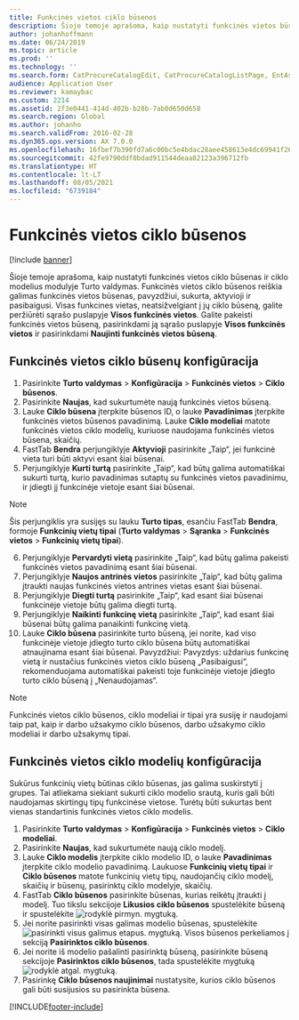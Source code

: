 ```yaml
---
title: Funkcinės vietos ciklo būsenos
description: Šioje temoje aprašoma, kaip nustatyti funkcinės vietos būsenas ir ciklo modelius modulyje Turto valdymas.
author: johanhoffmann
ms.date: 06/24/2019
ms.topic: article
ms.prod: ''
ms.technology: ''
ms.search.form: CatProcureCatalogEdit, CatProcureCatalogListPage, EntAssetFunctionalLocationLifecycleModel, EntAssetFunctionalLocationLifecycleState
audience: Application User
ms.reviewer: kamaybac
ms.custom: 2214
ms.assetid: 2f3e0441-414d-402b-b28b-7ab0d650d658
ms.search.region: Global
ms.author: johanho
ms.search.validFrom: 2016-02-28
ms.dyn365.ops.version: AX 7.0.0
ms.openlocfilehash: 16fbef7b390fd7a6c00bc5e4bdac28aee458613e4dc69941f26c7f7732e58de0
ms.sourcegitcommit: 42fe9790ddf0bdad911544deaa82123a396712fb
ms.translationtype: HT
ms.contentlocale: lt-LT
ms.lasthandoff: 08/05/2021
ms.locfileid: "6739184"
---
```

# <a name="functional-location-lifecycle-states"></a>Funkcinės vietos ciklo būsenos

[!include [banner](../../includes/banner.md)]

 

Šioje temoje aprašoma, kaip nustatyti funkcinės vietos ciklo būsenas ir ciklo modelius modulyje Turto valdymas. Funkcinės vietos ciklo būsenos reiškia galimas funkcinės vietos būsenas, pavyzdžiui, sukurta, aktyvioji ir pasibaigusi. Visas funkcines vietas, neatsižvelgiant į jų ciklo būseną, galite peržiūrėti sąrašo puslapyje **Visos funkcinės vietos**. Galite pakeisti funkcinės vietos būseną, pasirinkdami ją sąrašo puslapyje **Visos funkcinės vietos** ir pasirinkdami **Naujinti funkcinės vietos būseną**.

## <a name="set-up-functional-location-lifecycle-states"></a>Funkcinės vietos ciklo būsenų konfigūracija

1. Pasirinkite **Turto valdymas** > **Konfigūracija** > **Funkcinės vietos** > **Ciklo būsenos**.
2. Pasirinkite **Naujas**, kad sukurtumėte naują funkcinės vietos būseną.
3. Lauke **Ciklo būsena** įterpkite būsenos ID, o lauke **Pavadinimas** įterpkite funkcinės vietos būsenos pavadinimą. Lauke **Ciklo modeliai** matote funkcinės vietos ciklo modelių, kuriuose naudojama funkcinės vietos būsena, skaičių.
4. FastTab **Bendra** perjungiklyje **Aktyvioji** pasirinkite „Taip“, jei funkcinė vieta turi būti aktyvi esant šiai būsenai.
5. Perjungiklyje **Kurti turtą** pasirinkite „Taip“, kad būtų galima automatiškai sukurti turtą, kurio pavadinimas sutaptų su funkcinės vietos pavadinimu, ir įdiegti jį funkcinėje vietoje esant šiai būsenai.  
>[!NOTE]
>Šis perjungiklis yra susijęs su lauku **Turto tipas**, esančiu FastTab **Bendra**, formoje **Funkcinių vietų tipai** (**Turto valdymas** > **Sąranka** > **Funkcinės vietos** > **Funkcinių vietų tipai**).
6. Perjungiklyje **Pervardyti vietą** pasirinkite „Taip“, kad būtų galima pakeisti funkcinės vietos pavadinimą esant šiai būsenai.
7. Perjungiklyje **Naujos antrinės vietos** pasirinkite „Taip“, kad būtų galima įtraukti naujas funkcinės vietos antrines vietas esant šiai būsenai.
8. Perjungiklyje **Diegti turtą** pasirinkite „Taip“, kad esant šiai būsenai funkcinėje vietoje būtų galima diegti turtą.
9. Perjungiklyje **Naikinti funkcinę vietą** pasirinkite „Taip“, kad esant šiai būsenai būtų galima panaikinti funkcinę vietą.
10. Lauke **Ciklo būsena** pasirinkite turto būseną, jei norite, kad viso funkcinėje vietoje įdiegto turto ciklo būsena būtų automatiškai atnaujinama esant šiai būsenai. Pavyzdžiui: Pavyzdys: uždarius funkcinę vietą ir nustačius funkcinės vietos ciklo būseną „Pasibaigusi“, rekomenduojama automatiškai pakeisti toje funkcinėje vietoje įdiegto turto ciklo būseną į „Nenaudojamas“.


>[!NOTE]
>Funkcinės vietos ciklo būsenos, ciklo modeliai ir tipai yra susiję ir naudojami taip pat, kaip ir darbo užsakymo ciklo būsenos, darbo užsakymo ciklo modeliai ir darbo užsakymų tipai. 

## <a name="set-up-functional-location-lifecycle-models"></a>Funkcinės vietos ciklo modelių konfigūracija

Sukūrus funkcinių vietų būtinas ciklo būsenas, jas galima suskirstyti į grupes. Tai atliekama siekiant sukurti ciklo modelio srautą, kuris gali būti naudojamas skirtingų tipų funkcinėse vietose. Turėtų būti sukurtas bent vienas standartinis funkcinės vietos ciklo modelis.

1. Pasirinkite **Turto valdymas** > **Konfigūracija** > **Funkcinės vietos** > **Ciklo modeliai**.
2. Pasirinkite **Naujas**, kad sukurtumėte naują ciklo modelį.
3. Lauke **Ciklo modelis** įterpkite ciklo modelio ID, o lauke **Pavadinimas** įterpkite ciklo modelio pavadinimą. Laukuose **Funkcinių vietų tipai** ir **Ciklo būsenos** matote funkcinių vietų tipų, naudojančių ciklo modelį, skaičių ir būsenų, pasirinktų ciklo modelyje, skaičių.
4. FastTab **Ciklo būsenos** pasirinkite būsenas, kurias reikėtų įtraukti į modelį. Tuo tikslu sekcijoje **Likusios ciklo būsenos** spustelėkite būseną ir spustelėkite ![rodyklė pirmyn.](media/02-setup-for-functional-locations.png) mygtuką.
5. Jei norite pasirinkti visas galimas modelio būsenas, spustelėkite ![pasirinkti visus galimus etapus.](media/03-setup-for-functional-locations.png) mygtuką. Visos būsenos perkeliamos į sekciją **Pasirinktos ciklo būsenos**.
6. Jei norite iš modelio pašalinti pasirinktą būseną, pasirinkite būseną sekcijoje **Pasirinktos ciklo būsenos**, tada spustelėkite mygtuką ![rodyklė atgal.](media/04-setup-for-functional-locations.png) mygtuką.
7. Pasirinkę **Ciklo būsenos naujinimai** nustatysite, kurios ciklo būsenos gali būti susijusios su pasirinkta būsena.


[!INCLUDE[footer-include](../../../includes/footer-banner.md)]